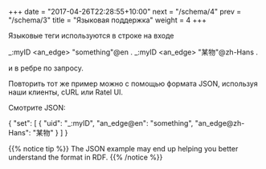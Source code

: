 +++
date =  "2017-04-26T22:28:55+10:00"
next = "/schema/4"
prev = "/schema/3"
title = "Языковая поддержка"
weight = 4
+++

Языковые теги используются в строке на входе

_:myID <an_edge> "something"@en .
_:myID <an_edge> "某物"@zh-Hans .

и в ребре по запросу.

Повторить тот же пример можно с помощью формата JSON, используя наши клиенты, cURL или Ratel UI.

Смотрите JSON:

 {
        "set": [
            {
                "uid": "_:myID",
                "an_edge@en": "something",
                "an_edge@zh-Hans": "某物"
            }
        ]
    }

{{% notice tip %}} The JSON example may end up helping you better understand the format in RDF. {{% /notice %}}